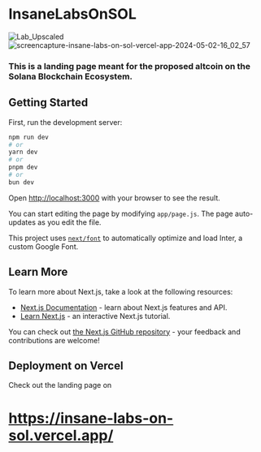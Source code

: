 # InsaneLabsOnSOL
![Lab_Upscaled](https://github.com/GenuinoVitto/InsaneLabsOnSOL/assets/78674453/9311c1f3-2092-4c06-90e4-9ad5f40a514c)
![screencapture-insane-labs-on-sol-vercel-app-2024-05-02-16_02_57](https://github.com/GenuinoVitto/insane-labs-on-sol-landing-page/assets/78674453/431dafbc-224d-4b0a-bc90-280d8d2a7ada)

### This is a landing page meant for the proposed altcoin on the Solana Blockchain Ecosystem. 

## Getting Started

First, run the development server:

```bash
npm run dev
# or
yarn dev
# or
pnpm dev
# or
bun dev
```

Open [http://localhost:3000](http://localhost:3000) with your browser to see the result.

You can start editing the page by modifying `app/page.js`. The page auto-updates as you edit the file.

This project uses [`next/font`](https://nextjs.org/docs/basic-features/font-optimization) to automatically optimize and load Inter, a custom Google Font.

## Learn More

To learn more about Next.js, take a look at the following resources:

- [Next.js Documentation](https://nextjs.org/docs) - learn about Next.js features and API.
- [Learn Next.js](https://nextjs.org/learn) - an interactive Next.js tutorial.

You can check out [the Next.js GitHub repository](https://github.com/vercel/next.js/) - your feedback and contributions are welcome!

## Deployment on Vercel
Check out the landing page on 
# https://insane-labs-on-sol.vercel.app/
